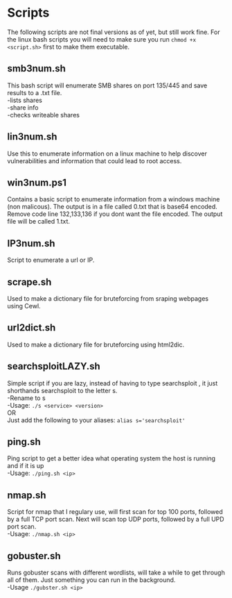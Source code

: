 # Scripts
   
The following scripts are not final versions as of yet, but still work fine.
For the linux bash scripts you will need to make sure you run `chmod +x <script.sh>` first to make them executable.
  
## smb3num.sh
This bash script will enumerate SMB shares on port 135/445 and save results to a .txt file.   
-lists shares   
-share info     
-checks writeable shares 

## lin3num.sh
Use this to enumerate information on a linux machine to help discover vulnerabilities and information that could lead to root access.

## win3num.ps1
Contains a basic script to enumerate information from a windows machine (non malicous). The output is in a file called 0.txt that is base64 encoded.
Remove code line 132,133,136 if you dont want the file encoded. The output file will be called 1.txt.
   
## IP3num.sh
Script to enumerate a url or IP.

## scrape.sh
Used to make a dictionary file for bruteforcing from sraping webpages using Cewl.

## url2dict.sh
Used to make a dictionary file for bruteforcing using html2dic.

## searchsploitLAZY.sh
Simple script if you are lazy, instead of having to type searchsploit <service> <version>, it just shorthands searchsploit to the letter s.   
-Rename to s    
-Usage: `./s <service> <version>`   
   OR  
Just add the following to your aliases:     `alias s='searchsploit'`
   
## ping.sh
Ping script to get a better idea what operating system the host is running and if it is up  
-Usage:     `./ping.sh <ip>`
      
## nmap.sh
Script for nmap that I regulary use, will first scan for top 100 ports, followed by a full TCP port scan. Next will scan top UDP ports, followed by a full UPD port scan.  
-Usage:     `./nmap.sh <ip>`
   
## gobuster.sh
Runs gobuster scans with different wordlists, will take a while to get through all of them. Just something you can run in the background.  
-Usage      `./gubster.sh <ip>`
